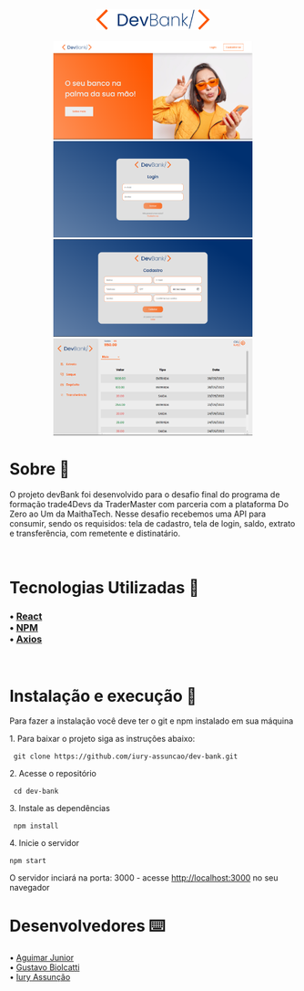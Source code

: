 


<div align="center"><img width="200px"src="./public/img_readme/devbank_logo.png"></div>
<br>

<div align="center">
<img width="350px"src="./public/img_readme/landing.png">
<img width="350px"src="./public/img_readme/login.png">
<img width="350px"src="./public/img_readme/register.png">
<img width="350px"src="./public/img_readme/dashboard.png">

</div>



<h1> Sobre 🔖</h1>

<p>
O projeto devBank foi desenvolvido para o desafio final do programa de formação trade4Devs da TraderMaster com parceria com a plataforma Do Zero ao Um da MaithaTech. Nesse desafio recebemos uma API para consumir, sendo os requisidos: tela de cadastro, tela de login, saldo, extrato e transferência, com remetente e distinatário.
</p>

<br>
<h1> Tecnologias Utilizadas 🚀</h1>

<h3>

 • <a href="https://pt-br.reactjs.org" target="_blank">React</a> <br>
 • <a href="https://www.npmjs.com" target="_blank">NPM</a> <br>
 • <a href="https://axios-http.com/ptbr/docs/intro" target="_blank">Axios</a><br>
 
</h3>

<br>
<h1> Instalação e execução 🔧</h1>

<p> Para fazer a instalação você deve ter o git e npm instalado em sua máquina</p>


<p> 1. Para baixar o projeto siga as instruções abaixo:</p>

```
 git clone https://github.com/iury-assuncao/dev-bank.git
```

<p> 2. Acesse o repositório </p> 

```
 cd dev-bank
```
<p>3. Instale as dependências </p>

```
 npm install
```

<p>4. Inicie o servidor </p>

```
npm start
```

<p> O servidor inciará na porta: 3000 - acesse <a href="http://localhost:3000">http://localhost:3000</a> no seu navegador </p>

<h1> Desenvolvedores ⌨️</h1>

 • <a href="https://github.com/Aguimar-Junior" target="_blank">Aguimar Junior</a> <br>
 • <a href="https://github.com/gustavobiolcatti" target="_blank">Gustavo Biolcatti </a><br>
 • <a href="https://github.com/iury-assuncao" target="_blank">Iury Assunção</a><br>
